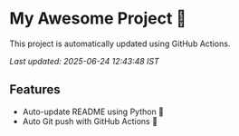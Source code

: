 # My Awesome Project 🚀

This project is automatically updated using GitHub Actions.

_Last updated: 2025-06-24 12:43:48 IST_

## Features
- Auto-update README using Python 🐍
- Auto Git push with GitHub Actions 🤖
